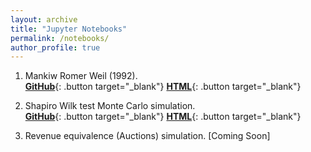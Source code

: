 ```yaml
---
layout: archive
title: "Jupyter Notebooks"
permalink: /notebooks/
author_profile: true
---
```

<style>
  .button {
    background-color: #FFFFFF;
    border: 2px solid #000000;
    color: black;
    padding: 1px 18px;
    text-align: center;
    text-decoration: none;
    display: inline-block;
    font-size: 12px;
    margin: 2px 2px -2px 2px;
    cursor: pointer;
    border-radius: 3px;
    transition: background-color 0.3s;
    text-decoration: none;
  }

  .button:hover {
    background-color: #1AA7EC;
    text-decoration: none; /* Remove underline on hover */
  }
</style>

1. Mankiw Romer Weil (1992).    <span style="display: inline-block;">
  [**GitHub**](https://github.com/milindv26/MRW1992){: .button target="_blank"}
  [**HTML**](https://macropy.com/files/mrw1992.html){: .button target="_blank"}
</span>

2. Shapiro Wilk test Monte Carlo simulation.    <span style="display: inline-block;">
  [**GitHub**](https://github.com/milindv26/Shapiro_Wilk_Test){: .button target="_blank"}
  [**HTML**](https://macropy.com/files/W_Statistic_distribution.html){: .button target="_blank"}
</span>

3. Revenue equivalence (Auctions) simulation. [Coming Soon]  <!-- <span style="display: inline-block;">
  [**GitHub**](https://github.com/milindv26/MRW1992){: .button target="_blank"}
  [**HTML**](https://macropy.com/files/mrw1992.html){: .button target="_blank"}
</span> -->
